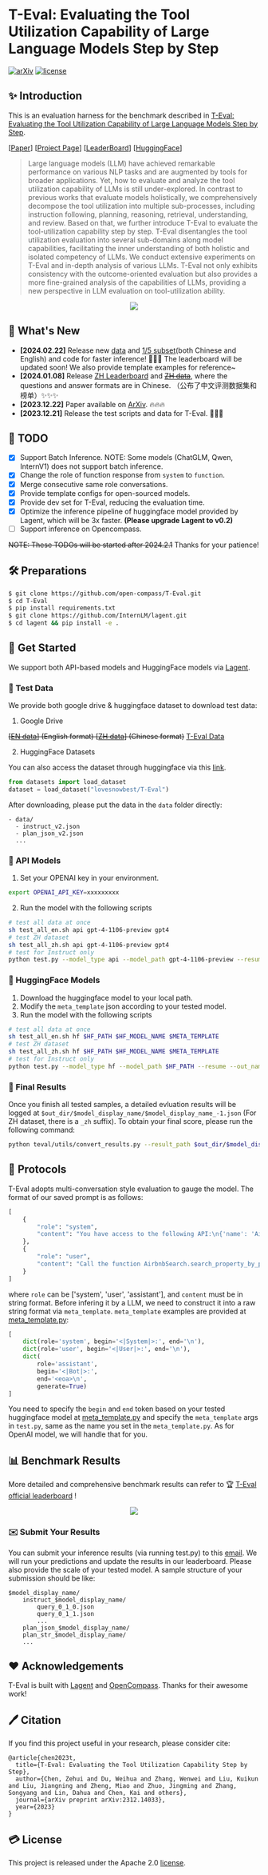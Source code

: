 # T-Eval: Evaluating the Tool Utilization Capability of Large Language Models Step by Step

[![arXiv](https://img.shields.io/badge/arXiv-2312.14033-b31b1b.svg)](https://arxiv.org/abs/2312.14033)
[![license](https://img.shields.io/github/license/InternLM/opencompass.svg)](./LICENSE)

## ✨ Introduction  

This is an evaluation harness for the benchmark described in [T-Eval: Evaluating the Tool Utilization Capability of Large Language Models Step by Step](https://arxiv.org/abs/2312.14033). 

[[Paper](https://arxiv.org/abs/2312.14033)]
[[Project Page](https://open-compass.github.io/T-Eval/)]
[[LeaderBoard](https://open-compass.github.io/T-Eval/leaderboard.html)]
[[HuggingFace](https://huggingface.co/datasets/lovesnowbest/T-Eval)]

> Large language models (LLM) have achieved remarkable performance on various NLP tasks and are augmented by tools for broader applications. Yet, how to evaluate and analyze the tool utilization capability of LLMs is still under-explored. In contrast to previous works that evaluate models holistically, we comprehensively decompose the tool utilization into multiple sub-processes, including instruction following, planning, reasoning, retrieval, understanding, and review. Based on that, we further introduce T-Eval to evaluate the tool-utilization capability step by step. T-Eval disentangles the tool utilization evaluation into several sub-domains along model capabilities, facilitating the inner understanding of both holistic and isolated competency of LLMs. We conduct extensive experiments on T-Eval and in-depth analysis of various LLMs. T-Eval not only exhibits consistency with the outcome-oriented evaluation but also provides a more fine-grained analysis of the capabilities of LLMs, providing a new perspective in LLM evaluation on tool-utilization ability.

<div>
<center>
<img src="figs/teaser.png">
</div>

## 🚀 What's New

- **[2024.02.22]** Release new [data](https://drive.google.com/file/d/1AqFOV7mVnVMy7gr3DyryHtIAPVarIITw/view?usp=sharing) and [1/5 subset](https://drive.google.com/file/d/1DgCMjquEIJ2v14Xu6uB6w3UEzaYXZbUL/view?usp=sharing)(both Chinese and English) and code for faster inference! 🚀🚀🚀 The leaderboard will be updated soon! We also provide template examples for reference~
- **[2024.01.08]** Release [ZH Leaderboard](https://open-compass.github.io/T-Eval/leaderboard_zh.html) and ~~[ZH data](https://drive.google.com/file/d/1z25duwZAnBrPN5jYu9-8RMvfqnwPByKV/view?usp=sharing)~~, where the questions and answer formats are in Chinese. （公布了中文评测数据集和榜单）✨✨✨
- **[2023.12.22]** Paper available on [ArXiv](https://arxiv.org/abs/2312.14033). 🔥🔥🔥
- **[2023.12.21]** Release the test scripts and data for T-Eval. 🎉🎉🎉

## 🧾 TODO

- [x] Support Batch Inference. NOTE: Some models (ChatGLM, Qwen, InternV1) does not support batch inference.
- [x] Change the role of function response from `system` to `function`.
- [x] Merge consecutive same role conversations.
- [x] Provide template configs for open-sourced models.
- [x] Provide dev set for T-Eval, reducing the evaluation time.
- [x] Optimize the inference pipeline of huggingface model provided by Lagent, which will be 3x faster. **(Please upgrade Lagent to v0.2)**
- [ ] Support inference on Opencompass.

~~NOTE: These TODOs will be started after 2024.2.1~~ Thanks for your patience!

## 🛠️ Preparations

```bash
$ git clone https://github.com/open-compass/T-Eval.git
$ cd T-Eval
$ pip install requirements.txt
$ git clone https://github.com/InternLM/lagent.git
$ cd lagent && pip install -e .
```

##  🛫️ Get Started

We support both API-based models and HuggingFace models via [Lagent](https://github.com/InternLM/lagent).

### 💾 Test Data

We provide both google drive & huggingface dataset to download test data:

1. Google Drive

~~[[EN data](https://drive.google.com/file/d/1ebR6WCCbS9-u2x7mWpWy8wV_Gb6ltgpi/view?usp=sharing)] (English format) [[ZH data](https://drive.google.com/file/d/1z25duwZAnBrPN5jYu9-8RMvfqnwPByKV/view?usp=sharing)] (Chinese format)~~
[T-Eval Data](https://drive.google.com/file/d/1nQ0pn26qd0FGU8UkfSTxNdu6uWI0QXTY/view?usp=sharing)

2. HuggingFace Datasets

You can also access the dataset through huggingface via this [link](https://huggingface.co/datasets/lovesnowbest/T-Eval).

```python
from datasets import load_dataset
dataset = load_dataset("lovesnowbest/T-Eval")
```

After downloading, please put the data in the `data` folder directly:
```
- data/
  - instruct_v2.json
  - plan_json_v2.json
  ...
```

### 🤖 API Models

1. Set your OPENAI key in your environment.
```bash
export OPENAI_API_KEY=xxxxxxxxx
```
2. Run the model with the following scripts
```bash
# test all data at once
sh test_all_en.sh api gpt-4-1106-preview gpt4
# test ZH dataset
sh test_all_zh.sh api gpt-4-1106-preview gpt4
# test for Instruct only
python test.py --model_type api --model_path gpt-4-1106-preview --resume --out_name instruct_gpt4.json --out_dir work_dirs/gpt4/ --dataset_path data/instruct_v2.json --eval instruct --prompt_type json
```

### 🤗 HuggingFace Models

1. Download the huggingface model to your local path.
2. Modify the `meta_template` json according to your tested model.
3. Run the model with the following scripts
```bash
# test all data at once
sh test_all_en.sh hf $HF_PATH $HF_MODEL_NAME $META_TEMPLATE
# test ZH dataset
sh test_all_zh.sh hf $HF_PATH $HF_MODEL_NAME $META_TEMPLATE
# test for Instruct only
python test.py --model_type hf --model_path $HF_PATH --resume --out_name instruct_$HF_MODEL_NAME.json --out_dir data/work_dirs/ --dataset_path data/instruct_v1.json --eval instruct --prompt_type json --model_display_name $HF_MODEL_NAME --meta_template $META_TEMPLATE
```

### 💫 Final Results
Once you finish all tested samples, a detailed evluation results will be logged at `$out_dir/$model_display_name/$model_display_name_-1.json` (For ZH dataset, there is a `_zh` suffix). To obtain your final score, please run the following command:
```bash
python teval/utils/convert_results.py --result_path $out_dir/$model_display_name/$model_display_name_-1.json
```

## 🔌 Protocols

T-Eval adopts multi-conversation style evaluation to gauge the model. The format of our saved prompt is as follows:
```python
[
    {
        "role": "system",
        "content": "You have access to the following API:\n{'name': 'AirbnbSearch.search_property_by_place', 'description': 'This function takes various parameters to search properties on Airbnb.', 'required_parameters': [{'name': 'place', 'type': 'STRING', 'description': 'The name of the destination.'}], 'optional_parameters': [], 'return_data': [{'name': 'property', 'description': 'a list of at most 3 properties, containing id, name, and address.'}]}\nPlease generate the response in the following format:\ngoal: goal to call this action\n\nname: api name to call\n\nargs: JSON format api args in ONLY one line\n"
    },
    {
        "role": "user",
        "content": "Call the function AirbnbSearch.search_property_by_place with the parameter as follows: 'place' is 'Berlin'."
    }
]
```
where `role` can be ['system', 'user', 'assistant'], and `content` must be in string format. Before infering it by a LLM, we need to construct it into a raw string format via `meta_template`. `meta_template` examples are provided at [meta_template.py](teval/utils/meta_template.py):
```python
[
    dict(role='system', begin='<|System|>:', end='\n'),
    dict(role='user', begin='<|User|>:', end='\n'),
    dict(
        role='assistant',
        begin='<|Bot|>:',
        end='<eoa>\n',
        generate=True)
]
```
You need to specify the `begin` and `end` token based on your tested huggingface model at [meta_template.py](teval/utils/meta_template.py) and specify the `meta_template` args in `test.py`, same as the name you set in the `meta_template.py`. As for OpenAI model, we will handle that for you.


## 📊 Benchmark Results

More detailed and comprehensive benchmark results can refer to 🏆 [T-Eval official leaderboard](https://open-compass.github.io/T-Eval/leaderboard.html) !

<div>
<center>
<img src="figs/teval_results.png">
</div>

### ✉️ Submit Your Results

You can submit your inference results (via running test.py) to this [email](lovesnow@mail.ustc.edu.cn). We will run your predictions and update the results in our leaderboard. Please also provide the scale of your tested model. A sample structure of your submission should be like:
```
$model_display_name/
    instruct_$model_display_name/
        query_0_1_0.json
        query_0_1_1.json
        ...
    plan_json_$model_display_name/
    plan_str_$model_display_name/
    ...
```

## ❤️ Acknowledgements

T-Eval is built with [Lagent](https://github.com/InternLM/lagent) and [OpenCompass](https://github.com/open-compass/opencompass). Thanks for their awesome work!

## 🖊️ Citation

If you find this project useful in your research, please consider cite:
```
@article{chen2023t,
  title={T-Eval: Evaluating the Tool Utilization Capability Step by Step},
  author={Chen, Zehui and Du, Weihua and Zhang, Wenwei and Liu, Kuikun and Liu, Jiangning and Zheng, Miao and Zhuo, Jingming and Zhang, Songyang and Lin, Dahua and Chen, Kai and others},
  journal={arXiv preprint arXiv:2312.14033},
  year={2023}
}
```

## 💳 License

This project is released under the Apache 2.0 [license](./LICENSE).
